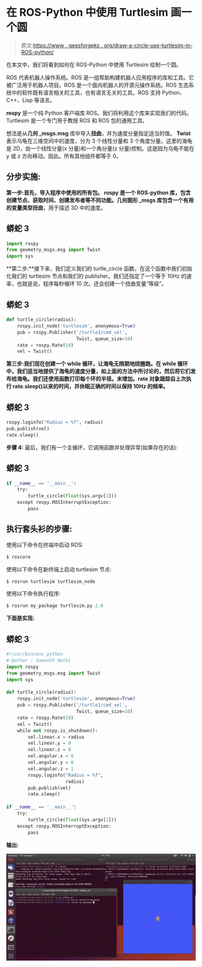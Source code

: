 # 在 ROS-Python 中使用 Turtlesim 画一个圆

> 原文:[https://www . geesforgeks . org/draw-a-circle-use-turtlesim-in-ROS-python/](https://www.geeksforgeeks.org/draw-a-circle-using-turtlesim-in-ros-python/)

在本文中，我们将看到如何在 ROS-Python 中使用 Turtlesim 绘制一个圆。

ROS 代表机器人操作系统。ROS 是一组帮助构建机器人应用程序的库和工具。它被广泛用于机器人项目。ROS 是一个面向机器人的开源元操作系统。ROS 生态系统中的软件既有语言相关的工具，也有语言无关的工具。ROS 支持 Python、C++、Lisp 等语言。

**rospy** 是一个纯 Python 客户端库 ROS。我们将利用这个库来实现我们的代码。Turtlesim 是一个专门用于教授 ROS 和 ROS 包的通用工具。

想法是从**几何 _msgs.msg** 库中导入**扭曲**，并为速度分量指定适当的值。 **Twist** 表示乌龟在三维空间中的速度，分为 3 个线性分量和 3 个角度分量。这里的海龟是 2D，由一个线性分量(x 分量)和一个角分量(z 分量)控制。这是因为乌龟不能在 y 或 z 方向移动。因此。所有其他组件都等于 0。

## **分步实施:**

**第一步:**首先，导入程序中使用的所有包。 **rospy** 是一个 ROS-python 库，包含创建节点、获取时间、创建发布者等不同功能。**几何图形 _msgs** 库包含一个有用的变量类型**扭曲**，用于描述 3D 中的速度。

## 蟒蛇 3

```py
import rospy
from geometry_msgs.msg import Twist
import sys
```

**第二步:**接下来，我们定义我们的 turtle_circle 函数，在这个函数中我们初始化我们的 turtlesim 节点和我们的 publisher。我们还指定了一个等于 10Hz 的速率，也就是说，程序每秒循环 10 次。还会创建一个扭曲变量“等级”。

## 蟒蛇 3

```py
def turtle_circle(radius):
    rospy.init_node('turtlesim', anonymous=True)
    pub = rospy.Publisher('/turtle1/cmd_vel',
                          Twist, queue_size=10)
    rate = rospy.Rate(10)
    vel = Twist()
```

**第三步:**我们现在创建一个 while 循环，让海龟无限期地绕圈跑。在 while 循环中，我们适当地提供了海龟的速度分量，如上面的方法中所讨论的，然后将它们发布给海龟。我们还使用**函数打印每个环的半径。**末增加**。rate 对象跟踪自上次执行 rate.sleep()以来的时间，并休眠正确的时间以保持 10Hz 的频率。**

## 蟒蛇 3

```py
rospy.loginfo("Radius = %f", radius)
pub.publish(vel)
rate.sleep()
```

**步骤 4:** 最后，我们有一个主循环，它调用函数并处理异常(如果存在的话):

## 蟒蛇 3

```py
if __name__ == '__main__':
    try:
        turtle_circle(float(sys.argv[1]))
    except rospy.ROSInterruptException:
        pass
```

## **执行**套头衫的步骤:

使用以下命令在终端中启动 ROS:

```py
$ roscore
```

使用以下命令在新终端上启动 turtlesim 节点:

```py
$ rosrun turtlesim turtlesim_node
```

使用以下命令执行程序:

```py
$ rosrun my_package turtlesim.py 2.0
```

**下面是实现:**

## 蟒蛇 3

```py
#!/usr/bin/env python
# @uthor : Sumanth Nethi
import rospy
from geometry_msgs.msg import Twist
import sys

def turtle_circle(radius):
    rospy.init_node('turtlesim', anonymous=True)
    pub = rospy.Publisher('/turtle1/cmd_vel', 
                          Twist, queue_size=10)
    rate = rospy.Rate(10)
    vel = Twist()
    while not rospy.is_shutdown():
        vel.linear.x = radius
        vel.linear.y = 0
        vel.linear.z = 0
        vel.angular.x = 0
        vel.angular.y = 0
        vel.angular.z = 1
        rospy.loginfo("Radius = %f", 
                      radius)
        pub.publish(vel)
        rate.sleep()

if __name__ == '__main__':
    try:
        turtle_circle(float(sys.argv[1]))
    except rospy.ROSInterruptException:
        pass
```

**输出:**

![](img/258999c46d971a62a9113b9bc8614fc1.png)